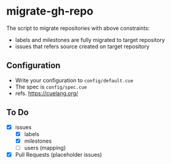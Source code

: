 # migrate-gh-repo

The script to migrate repositories with above constraints:

- labels and milestones are fully migrated to target repository
- issues that refers source created on target repository

## Configuration

- Write your configuration to `config/default.cue`
- The spec is `config/spec.cue`
- refs. https://cuelang.org/

## To Do

- [x] issues
  - [x] labels
  - [x] milestones
  - [ ] users (mapping)
- [x] Pull Requests (placeholder issues)
